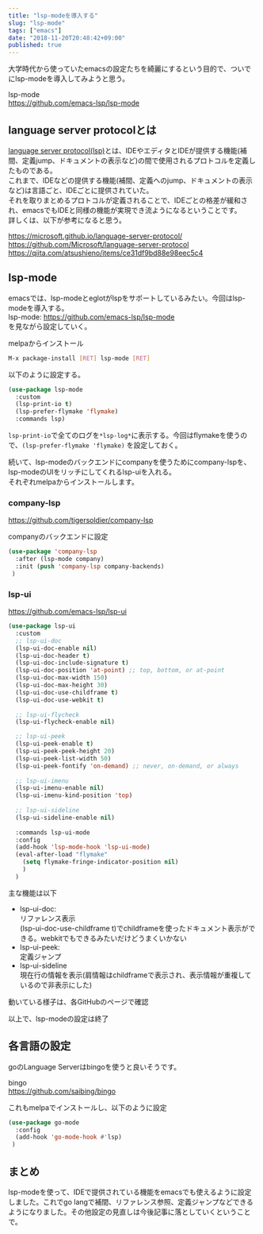 ```yaml
---
title: "lsp-modeを導入する"
slug: "lsp-mode"
tags: ["emacs"]
date: "2018-11-20T20:48:42+09:00"
published: true
---
```


大学時代から使っていたemacsの設定たちを綺麗にするという目的で、ついでにlsp-modeを導入してみようと思う。  

lsp-mode  
https://github.com/emacs-lsp/lsp-mode  

## language server protocolとは
[language server protocol(lsp)](https://microsoft.github.io/language-server-protocol/)とは、IDEやエディタとIDEが提供する機能(補間、定義jump、ドキュメントの表示など)の間で使用されるプロトコルを定義したものである。  
これまで、IDEなどの提供する機能(補間、定義へのjump、ドキュメントの表示など)は言語ごと、IDEごとに提供されていた。  
それを取りまとめるプロトコルが定義されることで、IDEごとの格差が緩和され、emacsでもIDEと同様の機能が実現でき流ようになるということです。  
詳しくは、以下が参考になると思う。  

https://microsoft.github.io/language-server-protocol/  
https://github.com/Microsoft/language-server-protocol  
https://qiita.com/atsushieno/items/ce31df9bd88e98eec5c4  

## lsp-mode
emacsでは、lsp-modeとeglotがlspをサポートしているみたい。今回はlsp-modeを導入する。  
lsp-mode: https://github.com/emacs-lsp/lsp-mode  
を見ながら設定していく。  

melpaからインストール  

```bash
M-x package-install [RET] lsp-mode [RET]
```

以下のように設定する。  

```lisp
(use-package lsp-mode
  :custom
  (lsp-print-io t)
  (lsp-prefer-flymake 'flymake)
  :commands lsp)
```

`lsp-print-io`で全てのログを`*lsp-log*`に表示する。今回はflymakeを使うので、`(lsp-prefer-flymake 'flymake)` を設定しておく。  

続いて、lsp-modeのバックエンドにcompanyを使うためにcompany-lspを、lsp-modeのUIをリッチにしてくれるlsp-uiを入れる。  
それぞれmelpaからインストールします。  
 
### company-lsp
https://github.com/tigersoldier/company-lsp  

companyのバックエンドに設定  

```lisp
(use-package 'company-lsp
  :after (lsp-mode company)
  :init (push 'company-lsp company-backends)
 )
```

### lsp-ui
https://github.com/emacs-lsp/lsp-ui  


```lisp
(use-package lsp-ui
  :custom
  ;; lsp-ui-doc
  (lsp-ui-doc-enable nil)
  (lsp-ui-doc-header t)
  (lsp-ui-doc-include-signature t)
  (lsp-ui-doc-position 'at-point) ;; top, bottom, or at-point
  (lsp-ui-doc-max-width 150)
  (lsp-ui-doc-max-height 30)
  (lsp-ui-doc-use-childframe t)
  (lsp-ui-doc-use-webkit t)
  
  ;; lsp-ui-flycheck
  (lsp-ui-flycheck-enable nil)

  ;; lsp-ui-peek
  (lsp-ui-peek-enable t)
  (lsp-ui-peek-peek-height 20)
  (lsp-ui-peek-list-width 50)
  (lsp-ui-peek-fontify 'on-demand) ;; never, on-demand, or always
  
  ;; lsp-ui-imenu
  (lsp-ui-imenu-enable nil)
  (lsp-ui-imenu-kind-position 'top)
  
  ;; lsp-ui-sideline
  (lsp-ui-sideline-enable nil)
  
  :commands lsp-ui-mode
  :config
  (add-hook 'lsp-mode-hook 'lsp-ui-mode)
  (eval-after-load "flymake"
    (setq flymake-fringe-indicator-position nil)
    )
  )
 ```

主な機能は以下

- lsp-ui-doc:  
  リファレンス表示  
  (lsp-ui-doc-use-childframe t)でchildframeを使ったドキュメント表示ができる。webkitでもできるみたいだけどうまくいかない  
- lsp-ui-peek:  
  定義ジャンプ  
- lsp-ui-sideline  
  現在行の情報を表示(肩情報はchildframeで表示され、表示情報が重複しているので非表示にした) 

動いている様子は、各GitHubのページで確認  

以上で、lsp-modeの設定は終了

## 各言語の設定
goのLanguage Serverはbingoを使うと良いそうです。

bingo  
https://github.com/saibing/bingo  

これもmelpaでインストールし、以下のように設定

```lisp
(use-package go-mode
  :config
  (add-hook 'go-mode-hook #'lsp)
 )
```

## まとめ
lsp-modeを使って、IDEで提供されている機能をemacsでも使えるように設定しました。これでgo langで補間、リファレンス参照、定義ジャンプなどできるようになりました。その他設定の見直しは今後記事に落としていくということで。
